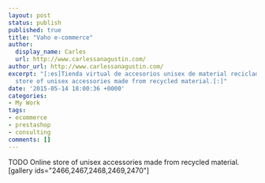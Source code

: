 ```yaml
---
layout: post
status: publish
published: true
title: "Vaho e-commerce"
author:
  display_name: Carles
  url: http://www.carlessanagustin.com/
author_url: http://www.carlessanagustin.com/
excerpt: "[:es]Tienda virtual de accesorios unisex de material reciclado.[:en]Online
  store of unisex accessories made from recycled material.[:]"
date: '2015-05-14 18:00:36 +0000'
categories:
- My Work
tags:
- ecommerce
- prestashop
- consulting
comments: []
---
```

TODO
Online store of unisex accessories made from recycled material.
[gallery ids="2466,2467,2468,2469,2470"]
